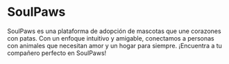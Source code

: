 # SoulPaws
SoulPaws es una plataforma de adopción de mascotas que une corazones con patas. Con un enfoque intuitivo y amigable, conectamos a personas con animales que necesitan amor y un hogar para siempre. ¡Encuentra a tu compañero perfecto en SoulPaws!
